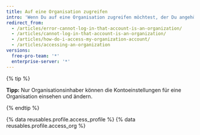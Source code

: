 ```yaml
---
title: Auf eine Organisation zugreifen
intro: 'Wenn Du auf eine Organisation zugreifen möchtest, der Du angehörst, musst Du Dich bei Deinem persönlichen Benutzerkonto anmelden.'
redirect_from:
  - /articles/error-cannot-log-in-that-account-is-an-organization/
  - /articles/cannot-log-in-that-account-is-an-organization/
  - /articles/how-do-i-access-my-organization-account/
  - /articles/accessing-an-organization
versions:
  free-pro-team: '*'
  enterprise-server: '*'
---
```


{% tip %}

**Tipp:** Nur Organisationsinhaber können die Kontoeinstellungen für eine Organisation einsehen und ändern.

{% endtip %}

{% data reusables.profile.access_profile %}
{% data reusables.profile.access_org %}
